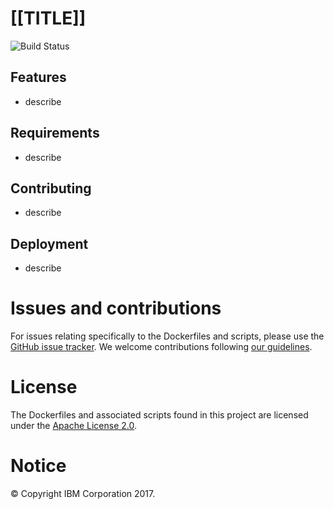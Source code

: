 # [[TITLE]]
![Build Status]([[BUILD_STATUS_URL]])

## Features
- describe

## Requirements
- describe

## Contributing
- describe

## Deployment
- describe

# Issues and contributions
For issues relating specifically to the Dockerfiles and scripts, please use the [GitHub issue tracker]([[ENTER_ISSUES_URL_HERE]]).
We welcome contributions following [our guidelines](CONTRIBUTING.md).

# License
The Dockerfiles and associated scripts found in this project are licensed under the [Apache License 2.0](LICENSE).

# Notice
© Copyright IBM Corporation 2017.
